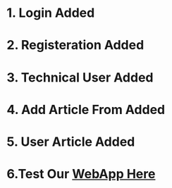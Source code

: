 # 1. Login Added
# 2. Registeration Added
# 3. Technical User Added
# 4. Add Article From Added
# 5. User Article Added
# 6.Test Our [WebApp Here](https://safe-spire-45434.herokuapp.com/)